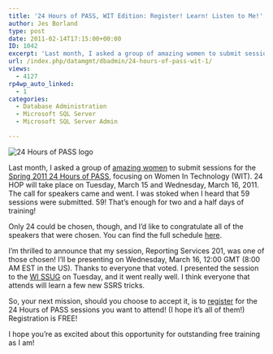 ```yaml
---
title: '24 Hours of PASS, WIT Edition: Register! Learn! Listen to Me!'
author: Jes Borland
type: post
date: 2011-02-14T17:15:00+00:00
ID: 1042
excerpt: 'Last month, I asked a group of amazing women to submit sessions for the Spring 2011 24 Hours of PASS, focusing on Women In Technology (WIT). 24 HOP will take place on Tuesday, March 15 and Wednesday, March 16, 2011. The call for speakers came and went.&hellip;'
url: /index.php/datamgmt/dbadmin/24-hours-of-pass-wit-1/
views:
  - 4127
rp4wp_auto_linked:
  - 1
categories:
  - Database Administration
  - Microsoft SQL Server
  - Microsoft SQL Server Admin

---
```

![24 Hours of PASS logo][1]

Last month, I asked a group of [amazing women][2] to submit sessions for the [Spring 2011 24 Hours of PASS][3], focusing on Women In Technology (WIT). 24 HOP will take place on Tuesday, March 15 and Wednesday, March 16, 2011. The call for speakers came and went. I was stoked when I heard that 59 sessions were submitted. 59! That’s enough for two and a half days of training! 

Only 24 could be chosen, though, and I’d like to congratulate all of the speakers that were chosen. You can find the full schedule [here][4]. 

I’m thrilled to announce that my session, Reporting Services 201, was one of those chosen! I&#8217;ll be presenting on Wednesday, March 16, 12:00 GMT (8:00 AM EST in the US). Thanks to everyone that voted. I presented the session to the [WI SSUG][5] on Tuesday, and it went really well. I think everyone that attends will learn a few new SSRS tricks. 

So, your next mission, should you choose to accept it, is to [register][6] for the 24 Hours of PASS sessions you want to attend! (I hope it’s all of them!) Registration is FREE! 

I hope you’re as excited about this opportunity for outstanding free training as I am!

 [1]: http://www.sqlpass.org/Portals/0/_Marketing/WebBanner_Final_02.jpg ""
 [2]: /index.php/DataMgmt/DataDesign/24-hours-of-pass-wit
 [3]: http://www.sqlpass.org/24hours/Spring2011/
 [4]: http://www.sqlpass.org/24hours/spring2011/SessionsbySchedule.aspx
 [5]: http://wisconsin.sqlpass.org
 [6]: https://www323.livemeeting.com/lrs/8000181573/Registration.aspx?pageName=14s8xxdphxf0wvpb